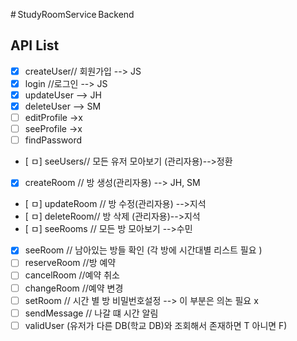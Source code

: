 # StudyRoomService Backend

## API List

- [x] createUser// 회원가입 --> JS
- [x] login //로그인 --> JS
- [x] updateUser --> JH
- [x] deleteUser --> SM
- [ ] editProfile ->x
- [ ] seeProfile ->x
- [ ] findPassword
- [ ㅁ] seeUsers// 모든 유저 모아보기 (관리자용)-->정환
- [x] createRoom // 방 생성(관리자용) --> JH, SM
- [ ㅁ] updateRoom // 방 수정(관리자용) -->지석
- [ ㅁ] deleteRoom// 방 삭제 (관리자용)-->지석
- [ ㅁ] seeRooms // 모든 방 모아보기 -->수민
- [x] seeRoom // 남아있는 방들 확인 (각 방에 시간대별 리스트 필요 )
- [ ] reserveRoom //방 예약
- [ ] cancelRoom //예약 취소
- [ ] changeRoom //예약 변경
- [ ] setRoom // 시간 별 방 비밀번호설정 --> 이 부분은 의논 필요 x
- [ ] sendMessage // 나갈 떄 시간 알림
- [ ] validUser (유저가 다른 DB(학교 DB)와 조회해서 존재하면 T 아니면 F)
